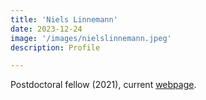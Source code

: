 ```yaml
---
title: 'Niels Linnemann'
date: 2023-12-24
image: '/images/nielslinnemann.jpeg'
description: Profile

---
```

Postdoctoral fellow (2021), current [webpage](https://philosopherofphysics.com/).
